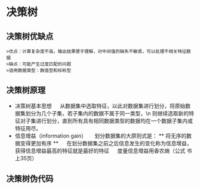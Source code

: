 # 决策树

## 决策树优缺点
```
>优点：计算复杂度不高，输出结果便于理解，对中间值的缺失不敏感，可以处理不相关特征数据
>缺点：可能产生过度匹配的问题
>适用数据类型：数值型和标称型
```
## 决策树原理

- 决策树基本思想
&emsp; 从数据集中选取特征，以此对数据集进行划分，将原始数据集划分为几个子集，若子集内的数据不属于同一类型，\n 则继续选取新的特征对子集进行划分，直到所有具有相同数据类型的数据均在一个数据子集内或特征用尽。
- 信息增益（information gain）
&emsp; 划分数据集的大原则式是： ** 将无序的数据变得更加有序 **
&emsp; 在划分数据集之前之后信息发生的变化称为信息增益，获得信息增益最高的特征就是最好的特征
&emsp; 度量信息增益用香农熵（公式 书上35页）

## 决策树伪代码
```
```
